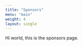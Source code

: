 ```yaml
---
title: "Sponsors"
menu: "main"
weight: 4
layout: single
---
```


Hi world, this is the sponsors page.
